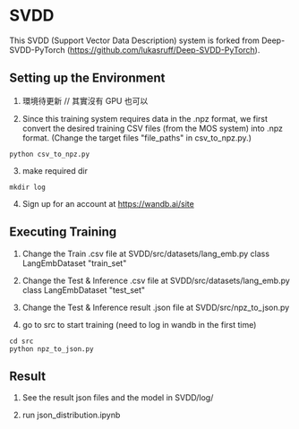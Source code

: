 # SVDD

This SVDD (Support Vector Data Description) system is forked from Deep-SVDD-PyTorch (https://github.com/lukasruff/Deep-SVDD-PyTorch).

## Setting up the Environment

1. 環境待更新 // 其實沒有 GPU 也可以

2. Since this training system requires data in the .npz format, we first convert the desired training CSV files (from the MOS system) into .npz format. (Change the target files "file_paths" in csv_to_npz.py.)

```
python csv_to_npz.py
```

3. make required dir

```
mkdir log
```

4. Sign up for an account at https://wandb.ai/site

## Executing Training

1. Change the Train .csv file at SVDD/src/datasets/lang_emb.py class LangEmbDataset "train_set"

2. Change the Test & Inference .csv file at SVDD/src/datasets/lang_emb.py class LangEmbDataset "test_set"

3. Change the Test & Inference result .json file at SVDD/src/npz_to_json.py

4. go to src to start training (need to log in wandb in the first time)

```
cd src
python npz_to_json.py
```

## Result

1. See the result json files and the model in SVDD/log/

2. run json_distribution.ipynb
